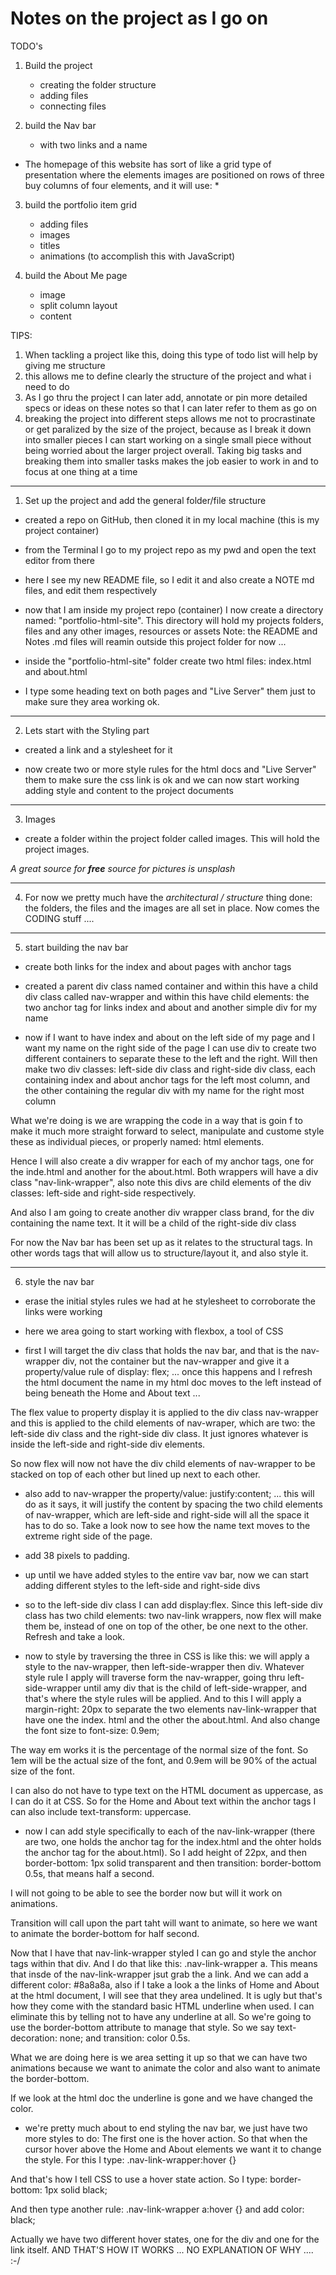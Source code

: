 # Notes on the project as I go on 

TODO's 

1. Build the project 
    - creating the folder structure 
    - adding files
    - connecting files

2. build the Nav bar 
    - with two links and a name

* The homepage of this website has sort of like a grid type of presentation 
where the elements images are positioned on rows of three buy columns of 
four elements, and it will use: *

3. build the portfolio item grid
    - adding files
    - images 
    - titles
    - animations (to accomplish this with JavaScript)

4. build the About Me page
    - image 
    - split column layout
    - content


TIPS:

1. When tackling a project like this, doing this type of todo list will help by giving me 
structure
2. this allows me to define clearly the structure of the project and what i need to do  
3. As I go thru the project I can later add, annotate or pin more detailed specs or ideas 
on these notes so that I can later refer to them as go on 
4. breaking the project into different steps allows me not to procrastinate or get paralized 
by the size of the project, because as I break it down into smaller pieces I can start working 
on a single small piece without being worried about the larger project overall. Taking big 
tasks and breaking them into smaller tasks makes the job easier to work in and to focus at 
one thing at a time


--------------------------------------------------------------------------------
    
1. Set up the project and add the general folder/file structure 

- created a repo on GitHub, then cloned it in my local machine (this is my project container)

- from the Terminal I go to my project repo as my pwd and open the text editor from there

- here I see my new README file, so I edit it and also create a NOTE md files, and edit them 
respectively

- now that I am inside my project repo (container) I now create a directory named: "portfolio-html-site". 
This directory will hold my projects folders, files and any other images, resources or assets 
Note: the README and Notes .md files will reamin outside this project folder for now ...

- inside the "portfolio-html-site" folder create two html files: index.html and about.html

- I type some heading text on both pages and "Live Server" them just to make sure they area working ok. 

--------------------------------------------------------------------------------

2. Lets start with the Styling part

- created a link and a stylesheet for it 

- now create two or more style rules for the html docs and "Live Server" them to make sure the css link is ok and we can now start working adding style and content to the project documents

--------------------------------------------------------------------------------

3. Images 

- create a folder within the project folder called images. This will hold the project images.

*A great source for **free** source for pictures is unsplash*


--------------------------------------------------------------------------------


4. For now we pretty much have the *architectural / structure* thing done: the folders, the files and the images are all set in place. Now comes the CODING stuff ....


--------------------------------------------------------------------------------

5. start building the nav bar 

- create both links for the index and about pages with anchor tags

- created a parent div class named container and within this have a child div class called nav-wrapper and within this have child elements: the two anchor tag for links index and about and another simple div for my name

- now if I want to have index and about on the left side of my page and I want my name on the right side of the page I can use div to create two different containers to separate these to the left and the right. Will then make two  div classes: left-side div class and right-side div class, each containing index and about anchor tags for the left most column, and the other containing the  regular div with my name for the right most column

What we're doing is we are wrapping the code in a way that is goin f to make it much more straight forward to select, manipulate and custome style these as individual pieces, or properly named: html elements.

Hence I will also create a div wrapper for each of my anchor tags, one for the inde.html and another for the about.html. Both wrappers will have a div class "nav-link-wrapper", also note this divs are child elements of the div classes: left-side and right-side respectively.

And also I am going to create another div wrapper class brand,  for the div containing the name text. It it will be a child of the right-side div class

For now the Nav bar has been set up as it relates to the structural tags. In other words tags that will allow us to  structure/layout it, and also style it.


--------------------------------------------------------------------------------

6. style the nav bar

- erase the initial styles rules we had at he stylesheet to corroborate the links were working

- here we area going to start working with flexbox, a tool of CSS

- first I will target the div class that holds the nav bar, and that is the nav-wrapper div, not the container but the nav-wrapper and give it a property/value rule of display: flex; ... once this happens and I refresh the html document the name in my html doc moves to the left instead of being beneath the Home and About text ...

The flex value to property display it is applied to the div class nav-wrapper and this is applied to the child elements of nav-wraper, which are two: the left-side div class and the right-side div class. It just ignores whatever is inside the left-side and right-side div elements. 

So now flex will now not have the div child elements of nav-wrapper to be stacked on top of each other but lined up next to each other.

- also add to nav-wrapper the property/value: justify:content; ... this will do as it says, it will justify the content by spacing the two child elements of nav-wrapper, which are left-side and right-side will all the space it has to do so. Take a look now to see how the name text moves to the extreme right side of the page. 

- add 38 pixels to padding. 

- up until we have added styles to the entire vav bar, now we can start adding different styles to the left-side and right-side divs 

- so to the left-side div class I can add display:flex.
Since this left-side div class has two child elements: two nav-link wrappers, now flex will make them be, instead of one on top of the other, be one next to the other. Refresh and take a look. 

- now to style by traversing the three in CSS is like this: we will apply a style to the nav-wrapper, then left-side-wrapper then div. Whatever style rule I apply will traverse form the nav-wrapper, going thru left-side-wrapper until amy div that is the child of left-side-wrapper, and that's where the style rules will be applied. And to this I will apply a margin-right: 20px to separate the two  elements nav-link-wrapper that have one the index. html and the other the about.html. And also change the font size to font-size: 0.9em;

The way em works it is the percentage of the normal size of the font. So 1em will be the actual size of the font, and 0.9em will be 90% of the actual size of the font.

I can also do not have to type text on the HTML document as uppercase, as I can do it at CSS. So for the Home and About text within the anchor tags I can also include text-transform: uppercase.

- now I can add style specifically to each of the nav-link-wrapper (there are two, one holds the anchor tag for the index.html and the ohter holds the anchor tag for the about.html). So I add height of 22px, and then border-bottom: 1px solid transparent and then transition: border-bottom 0.5s, that means half a second.

I will not going to be able to see the border now but will it work on animations. 

Transition will call upon the part taht will want to animate, so here we want to animate the border-bottom for half second. 

Now that I have that nav-link-wrapper styled I can go and style the anchor tags within that div. And I do that like this: 
.nav-link-wrapper a. This means that insde of the nav-link-wrapper jsut grab the a link. And we can add a different color: #8a8a8a, also if I take a look a the links of Home and About at the html document, I will see that they area undelined. It is ugly but that's how they come with the standard basic HTML underline when used. I can eliminate this by telling not to have any underline at all. So we're going to use the border-bottom attribute to manage that style. So we say text-decoration: none; and transition: color 0.5s.

What we are doing here is we area setting it up so that we can have two animations because we want to animate the color and also want to animate the border-bottom.  

If we look at the html doc the underline is gone and we have changed the color.

- we're pretty much about to end styling the nav bar, we just have two more styles to do: The first one is the hover action. So that when the cursor hover above the Home and About elements we want it to change the style. 
For this I type: 
.nav-link-wrapper:hover {}

And that's how I tell CSS to use a hover state action. So I type: 
border-bottom: 1px solid black;

And then type another rule: 
.nav-link-wrapper a:hover {}
and add color: black;

Actually we have two different hover states, one for the div and one for the link itself. AND THAT'S HOW IT WORKS ... NO EXPLANATION OF WHY .... :-/










    



